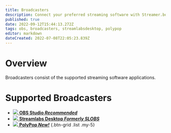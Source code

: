 ```yaml
---
title: Broadcasters
description: Connect your preferred streaming software with Streamer.bot
published: true
date: 2022-09-12T15:44:13.272Z
tags: obs, broadcasters, streamlabsdesktop, polypop
editor: markdown
dateCreated: 2022-07-08T22:05:23.839Z
---
```


# Overview

Broadcasters consist of the supported streaming software applications.

# Supported Broadcasters
- [<img src="https://streamer.bot/img/integrations/obs.svg"/> **OBS Studio *Recommended***](/en/Broadcasters/OBS)
- [<img src="https://streamer.bot/img/integrations/streamlabs.png"/> **Streamlabs Desktop *Formerly SLOBS***](/en/Broadcasters/StreamlabsDesktop)
- [<img src="https://streamer.bot/img/integrations/polypop.png"/> **PolyPop *New!***](/en/Broadcasters/PolyPop)
{.btn-grid .list .my-5}